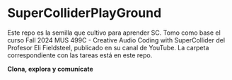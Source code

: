 # SuperColliderPlayGround
 Este repo es la semilla que cultivo para aprender SC. Tomo como base el curso Fall 2024 MUS 499C - Creative Audio Coding with SuperCollider del Profesor Eli Fieldsteel, publicado en su canal de YouTube. La carpeta correspondiente con las tareas está en este repo.

**Clona, explora y comunícate**
